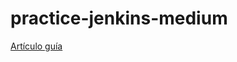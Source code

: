 # practice-jenkins-medium

[Artículo guía](https://blog.devgenius.io/implement-ci-cd-using-jenkins-for-python-application-91a3bcf7d91)



